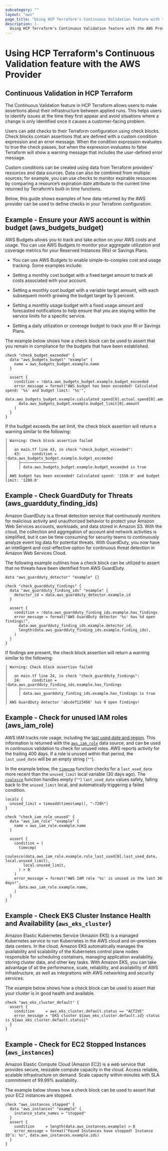 ```yaml
---
subcategory: ""
layout: "aws"
page_title: "Using HCP Terraform's Continuous Validation feature with the AWS Provider"
description: |-
  Using HCP Terraform's Continuous Validation feature with the AWS Provider
---
```


# Using HCP Terraform's Continuous Validation feature with the AWS Provider

## Continuous Validation in HCP Terraform

The Continuous Validation feature in HCP Terraform allows users to make assertions about their infrastructure between applied runs. This helps users to identify issues at the time they first appear and avoid situations where a change is only identified once it causes a customer-facing problem.

Users can add checks to their Terraform configuration using check blocks. Check blocks contain assertions that are defined with a custom condition expression and an error message. When the condition expression evaluates to true the check passes, but when the expression evaluates to false Terraform will show a warning message that includes the user-defined error message.

Custom conditions can be created using data from Terraform providers’ resources and data sources. Data can also be combined from multiple sources; for example, you can use checks to monitor expirable resources by comparing a resource’s expiration date attribute to the current time returned by Terraform’s built-in time functions.

Below, this guide shows examples of how data returned by the AWS provider can be used to define checks in your Terraform configuration.

## Example - Ensure your AWS account is within budget (aws_budgets_budget)

AWS Budgets allows you to track and take action on your AWS costs and usage. You can use AWS Budgets to monitor your aggregate utilization and coverage metrics for your Reserved Instances (RIs) or Savings Plans.

- You can use AWS Budgets to enable simple-to-complex cost and usage tracking. Some examples include:

- Setting a monthly cost budget with a fixed target amount to track all costs associated with your account.

- Setting a monthly cost budget with a variable target amount, with each subsequent month growing the budget target by 5 percent.

- Setting a monthly usage budget with a fixed usage amount and forecasted notifications to help ensure that you are staying within the service limits for a specific service.

- Setting a daily utilization or coverage budget to track your RI or Savings Plans.

The example below shows how a check block can be used to assert that you remain in compliance for the budgets that have been established.

```hcl
check "check_budget_exceeded" {
  data "aws_budgets_budget" "example" {
    name = aws_budgets_budget.example.name
  }

  assert {
    condition = !data.aws_budgets_budget.example.budget_exceeded
    error_message = format("AWS budget has been exceeded! Calculated spend: '%s' and budget limit: '%s'",
      data.aws_budgets_budget.example.calculated_spend[0].actual_spend[0].amount,
      data.aws_budgets_budget.example.budget_limit[0].amount
    )
  }
}
```

If the budget exceeds the set limit, the check block assertion will return a warning similar to the following:

```
│ Warning: Check block assertion failed
│
│   on main.tf line 43, in check "check_budget_exceeded":
│   43:     condition = !data.aws_budgets_budget.example.budget_exceeded
│     ├────────────────
│     │ data.aws_budgets_budget.example.budget_exceeded is true
│
│ AWS budget has been exceeded! Calculated spend: '1550.0' and budget limit: '1200.0'
```

## Example - Check GuardDuty for Threats (aws_guardduty_finding_ids)

Amazon GuardDuty is a threat detection service that continuously monitors for malicious activity and unauthorized behavior to protect your Amazon Web Services accounts, workloads, and data stored in Amazon S3. With the cloud, the collection and aggregation of account and network activities is simplified, but it can be time consuming for security teams to continuously analyze event log data for potential threats. With GuardDuty, you now have an intelligent and cost-effective option for continuous threat detection in Amazon Web Services Cloud.

The following example outlines how a check block can be utilized to assert that no threats have been identified from AWS GuardDuty.

```hcl
data "aws_guardduty_detector" "example" {}

check "check_guardduty_findings" {
  data "aws_guardduty_finding_ids" "example" {
    detector_id = data.aws_guardduty_detector.example.id
  }

  assert {
    condition = !data.aws_guardduty_finding_ids.example.has_findings
    error_message = format("AWS GuardDuty detector '%s' has %d open findings!",
      data.aws_guardduty_finding_ids.example.detector_id,
      length(data.aws_guardduty_finding_ids.example.finding_ids),
    )
  }
}
```

If findings are present, the check block assertion will return a warning similar to the following:

```
│ Warning: Check block assertion failed
│
│   on main.tf line 24, in check "check_guardduty_findings":
│   24:     condition = !data.aws_guardduty_finding_ids.example.has_findings
│     ├────────────────
│     │ data.aws_guardduty_finding_ids.example.has_findings is true
│
│ AWS GuardDuty detector 'abcdef123456' has 9 open findings!
```

## Example - Check for unused IAM roles (aws_iam_role)

AWS IAM tracks role usage, including the [last used date and region](https://docs.aws.amazon.com/IAM/latest/APIReference/API_RoleLastUsed.html). This information is returned  with the [`aws_iam_role`](../d/iam_role.html.markdown) data source, and can be used in continuous validation to check for unused roles. AWS reports activity for the trailing 400 days. If a role is unused within that period, the `last_used_date` will be an empty string (`""`).

In the example below, the [`timecmp`](https://developer.hashicorp.com/terraform/language/functions/timecmp) function checks for a `last_used_date` more recent than the `unused_limit` local variable (30 days ago). The [`coalesce`](https://developer.hashicorp.com/terraform/language/functions/coalesce) function handles empty (`""`) `last_used_date` values safely, falling back to the `unused_limit` local, and automatically triggering a failed condition.

```hcl
locals {
  unused_limit = timeadd(timestamp(), "-720h")
}

check "check_iam_role_unused" {
  data "aws_iam_role" "example" {
    name = aws_iam_role.example.name
  }

  assert {
    condition = (
      timecmp(
        coalesce(data.aws_iam_role.example.role_last_used[0].last_used_date, local.unused_limit),
        local.unused_limit,
      ) > 0
    )
    error_message = format("AWS IAM role '%s' is unused in the last 30 days!",
      data.aws_iam_role.example.name,
    )
  }
}
```

## Example - Check EKS Cluster Instance Health and Availability (`aws_eks_cluster`)

Amazon Elastic Kubernetes Service (Amazon EKS) is a managed Kubernetes service to run Kubernetes in the AWS cloud and on-premises data centers. In the cloud, Amazon EKS automatically manages the availability and scalability of the Kubernetes control plane nodes responsible for scheduling containers, managing application availability, storing cluster data, and other key tasks. With Amazon EKS, you can take advantage of all the performance, scale, reliability, and availability of AWS infrastructure, as well as integrations with AWS networking and security services.

The example below shows how a check block can be used to assert that your cluster is in good health and available.

```hcl
check "aws_eks_cluster_default" {
  assert {
    condition     = aws_eks_cluster.default.status == "ACTIVE"
    error_message = "EKS cluster ${aws_eks_cluster.default.id} status is ${aws_eks_cluster.default.status}"
  }
}
```

## Example - Check for EC2 Stopped Instances (`aws_instances`)

Amazon Elastic Compute Cloud (Amazon EC2) is a web service that provides secure, resizable compute capacity in the cloud. Access reliable, scalable infrastructure on demand. Scale capacity within minutes with SLA commitment of 99.99% availability.

The example below shows how a check block can be used to assert that your EC2 instances are stopped.

```hcl
check "aws_instances_stopped" {
  data "aws_instances" "example" {
    instance_state_names = "stopped"
  }
  assert {
    condition     = length(data.aws_instances.example) > 0
    error_message = format("Found Instances have stopped! Instance ID’s: %s", data.aws_instances.example.ids)
  }
}
```
